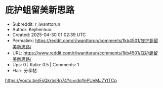 # 庇护蛆留美新思路

- Subreddit: r_iwanttorun
- Author: Kejihenhuo
- Created: 2025-04-30 01:02:39 UTC
- Permalink: https://reddit.com/r/iwanttorun/comments/1kb4501/庇护蛆留美新思路/
- URL: https://www.reddit.com/r/iwanttorun/comments/1kb4501/庇护蛆留美新思路/
- Ups: 0 | Ratio: 0.5 | Comments: 1
- Flair: 分享帖


<https://youtu.be/EsQkrbsRp74?si=idqYePUeMJ7YtTCp>


